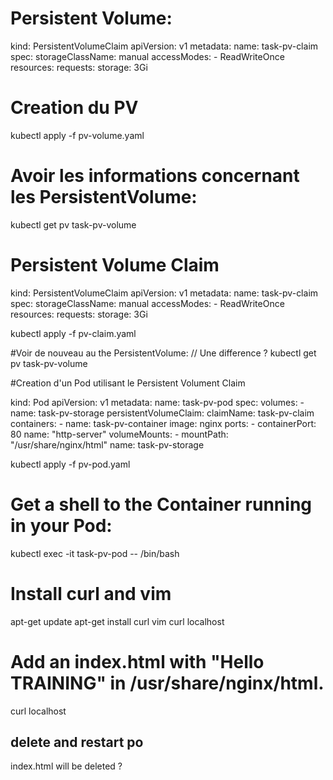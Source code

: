 # Persistent Volume:

kind: PersistentVolumeClaim
apiVersion: v1
metadata:
  name: task-pv-claim
spec:
  storageClassName: manual
  accessModes:
    - ReadWriteOnce
  resources:
    requests:
      storage: 3Gi


# Creation du PV
kubectl apply -f pv-volume.yaml

# Avoir les informations concernant les PersistentVolume:

kubectl get pv task-pv-volume

# Persistent Volume Claim
kind: PersistentVolumeClaim
apiVersion: v1
metadata:
  name: task-pv-claim
spec:
  storageClassName: manual
  accessModes:
    - ReadWriteOnce
  resources:
    requests:
      storage: 3Gi

kubectl apply -f pv-claim.yaml

#Voir de nouveau au the PersistentVolume: // Une difference ?
kubectl get pv task-pv-volume

#Creation d'un Pod utilisant le Persistent Volument Claim

kind: Pod
apiVersion: v1
metadata:
  name: task-pv-pod
spec:
  volumes:
    - name: task-pv-storage
      persistentVolumeClaim:
       claimName: task-pv-claim
  containers:
    - name: task-pv-container
      image: nginx
      ports:
        - containerPort: 80
          name: "http-server"
      volumeMounts:
        - mountPath: "/usr/share/nginx/html"
          name: task-pv-storage


kubectl apply -f pv-pod.yaml

# Get a shell to the Container running in your Pod:

kubectl exec -it task-pv-pod -- /bin/bash

# Install curl and vim
apt-get update
apt-get install curl vim
curl localhost

# Add an index.html with "Hello TRAINING" in /usr/share/nginx/html.
curl localhost

## delete and restart po
index.html will be deleted ?



